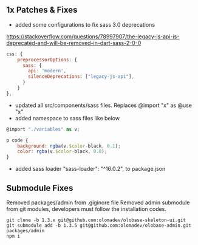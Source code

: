 
## 1x Patches & Fixes

- added some configurations to fix sass 3.0 deprecations

https://stackoverflow.com/questions/78997907/the-legacy-js-api-is-deprecated-and-will-be-removed-in-dart-sass-2-0-0

```js
css: {
	preprocessorOptions: {
	  sass: {
	    api: 'modern',
	    silenceDeprecations: ["legacy-js-api"],
	  }
	}
},
```

- updated all src/components/sass files. Replaces @import "x" as @use "x"
- added namespace to sass files like below

```js
@import "./variables" as v;

p code {
	background: rgba(v.$color-black, 0.1);
	color: rgba(v.$color-black, 0.8);
}
```

- added sass loader "sass-loader": "^16.0.2", to package.json

## Submodule Fixes

Removed packages/admin from .giginore file
Removed admin submodule from git modules, developers must follow the installation codes.

```
git clone -b 1.3.x git@github.com:olomadev/olobase-skeleton-ui.git
git submodule add -b 1.3.5 git@github.com:olomadev/olobase-admin.git packages/admin
npm i
```